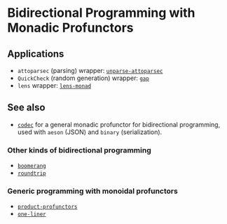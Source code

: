 Bidirectional Programming with Monadic Profunctors
==================================================

Applications
------------

- `attoparsec` (parsing) wrapper: [`unparse-attoparsec`](https://github.com/Lysxia/unparse-attoparsec)
- `QuickCheck` (random generation) wrapper: [`gap`](https://github.com/Lysxia/gap)
- `lens` wrapper: [`lens-monad`](https://github.com/Lysxia/lens-monad)

See also
--------

- [`codec`](https://hackage.haskell.org/package/codec) for a general
  monadic profunctor for bidirectional programming, used with
  `aeson` (JSON) and `binary` (serialization).

### Other kinds of bidirectional programming

- [`boomerang`](https://hackage.haskell.org/package/boomerang)
- [`roundtrip`](https://hackage.haskell.org/package/roundtrip)

### Generic programming with monoidal profunctors

- [`product-profunctors`](https://hackage.haskell.org/package/product-profunctors)
- [`one-liner`](https://hackage.haskell.org/package/one-liner)
